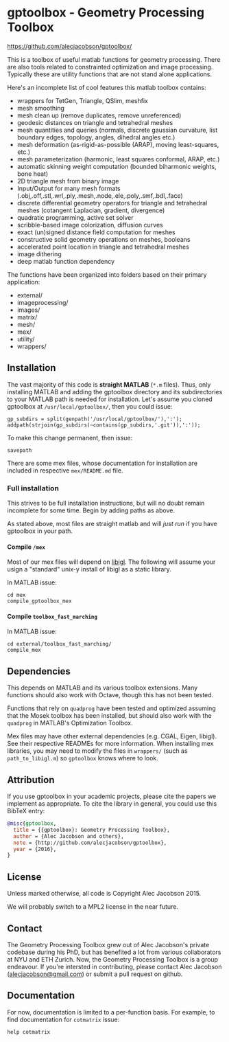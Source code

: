 gptoolbox - Geometry Processing Toolbox
=======================================

<https://github.com/alecjacobson/gptoolbox/>

This is a toolbox of useful matlab functions for geometry processing. There are
also tools related to constrainted optimization and image processing. Typically
these are utility functions that are not stand alone applications.

Here's an incomplete list of cool features this matlab toolbox contains:

- wrappers for TetGen, Triangle, QSlim, meshfix
- mesh smoothing
- mesh clean up (remove duplicates, remove unreferenced)
- geodesic distances on triangle and tetrahedral meshes
- mesh quantities and queries (normals, discrete gaussian curvature, list
  boundary edges, topology, angles, dihedral angles etc.)
- mesh deformation (as-rigid-as-possible (ARAP), moving least-squares, etc.)
- mesh parameterization (harmonic, least squares conformal, ARAP, etc.)
- automatic skinning weight computation (bounded biharmonic weights, bone heat)
- 2D triangle mesh from binary image
- Input/Output for many mesh formats
  (.obj,.off,.stl,.wrl,.ply,.mesh,.node,.ele,.poly,.smf,.bdl,.face)
- discrete differential geometry operators for triangle and tetrahedral meshes
  (cotangent Laplacian, gradient, divergence)
- quadratic programming, active set solver
- scribble-based image colorization, diffusion curves
- exact (un)signed distance field computation for meshes
- constructive solid geometry operations on meshes, booleans
- accelerated point location in triangle and tetrahedral meshes
- image dithering
- deep matlab function dependency

The functions have been organized into folders based on their primary
application:

- external/
- imageprocessing/
- images/
- matrix/
- mesh/
- mex/
- utility/
- wrappers/

## Installation ##
The vast majority of this code is __straight MATLAB__ (`*.m` files). Thus, only
installing MATLAB and adding the gptoolbox directory and its subdirectories to
your MATLAB path is needed for installation. Let's assume you cloned gptoolbox
at `/usr/local/gptoolbox/`, then you could issue:

    gp_subdirs = split(genpath('/usr/local/gptoolbox/'),':');
    addpath(strjoin(gp_subdirs(~contains(gp_subdirs,'.git')),':'));

To make this change permanent, then issue:

    savepath

There are some mex files, whose documentation for installation are included in
respective `mex/README.md` file.

### Full installation ###

This strives to be full installation instructions, but will no doubt remain
incomplete for some time. Begin by adding paths as above. 

As stated above, most files are straight matlab and will _just run_ if you have
gptoolbox in your path.

#### Compile `/mex` ####
Most of our mex files will depend on
[libigl](https://github.com/libigl/libigl). The following will assume your
usign a "standard" unix-y install of libigl as a static library.

In MATLAB issue:

    cd mex
    compile_gptoolbox_mex

#### Compile `toolbox_fast_marching` ####

In MATLAB issue:

    cd external/toolbox_fast_marching/
    compile_mex

## Dependencies ##
This depends on MATLAB and its various toolbox extensions. Many functions
should also work with Octave, though this has not been tested.

Functions that rely on `quadprog` have been tested and optimized assuming that
the Mosek toolbox has been installed, but should also work with the `quadprog`
in MATLAB's Optimization Toolbox.

Mex files may have other external dependencies (e.g. CGAL, Eigen, libigl). See
their respective READMEs for more information. When installing mex libraries, 
you may need to modify the files in `wrappers/` (such as `path_to_libigl.m`) so 
`gptoolbox` knows where to look.

## Attribution
If you use gptoolbox in your academic projects, please cite the papers we
implement as appropriate. To cite the library in general, you could use this
BibTeX entry:

```bibtex
@misc{gptoolbox,
  title = {{gptoolbox}: Geometry Processing Toolbox},
  author = {Alec Jacobson and others},
  note = {http://github.com/alecjacobson/gptoolbox},
  year = {2016},
}
```

## License ##
Unless marked otherwise, all code is Copyright Alec Jacobson 2015.

We will probably switch to a MPL2 license in the near future.

## Contact ##
The Geometry Processing Toolbox grew out of Alec Jacobson's private codebase
during his PhD, but has benefited a lot from various collaborators at NYU and
ETH Zurich. Now, the Geometry Processing Toolbox is a group endeavour. If
you're intersted in contributing, please contact Alec Jacobson
(alecjacobson@gmail.com) or submit a pull request on github.

## Documentation ##
For now, documentation is limited to a per-function basis. For example, to find
documentation for `cotmatrix` issue:

    help cotmatrix
